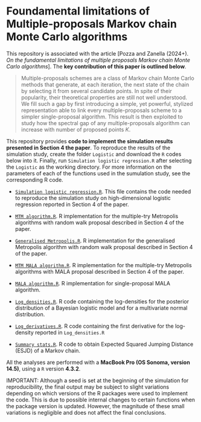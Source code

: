 # Foundamental limitations of Multiple-proposals Markov chain Monte Carlo algorithms
This repository is associated with the article [Pozza and Zanella (2024+). *On the fundamental limitations of multiple proposals Markov chain Monte Carlo algorithms*]. The **key contribution of this paper is outlined below**.

>Multiple-proposals schemes are a class of Markov chain Monte Carlo methods that generate, at each iteration, the next state of the chain by selecting it from several candidate points. In spite of their popularity, their theoretical properties are still not  well understood. We fill such a gap by first introducing a simple, yet powerful, stylized representation able to link every multiple-proposals scheme to a simpler single-proposal algorithm. This result is then exploited to study how the spectral gap of any multiple-proposals algorithm can increase with number of proposed points $K$.

This repository provides **code to implement the simulation results presented in Section 4 the paper**. To reproduce the results of the simulation study, create the folder `Logistic` and download the `R` codes below into it. Finally, run `Simulation logistic regression.R` after selecting the `Logistic` as the working directory. For more information on the parameters of each of the functions used in the sumulation study, see the corresponding R code. 

- [`Simulation logistic regression.R`](https://github.com/Francesco16p/FL-MPMCMC/blob/main/Simulation%20logistic%20regression.R). This file contains the code needed to reproduce the simulation study on high-dimensional logistic regression reported in Section 4 of the paper.
  
- [`MTM algorithm.R`](https://github.com/Francesco16p/FL-MPMCMC/blob/main/MTM%20algorithm.R). R implementation for the multiple-try Metropolis algorithms with random walk proposal described in Section 4 of the paper.

- [`Generalised Metropolis.R`](https://github.com/Francesco16p/FL-MPMCMC/blob/main/Generalised%20Metropolis.R). R implementation for the generalised Metropolis algorithm with random walk proposal described in Section 4 of the paper.

- [`MTM MALA algorithm.R`](https://github.com/Francesco16p/FL-MPMCMC/blob/main/MTM%20MALA%20algorithm.R). R implementation for the multiple-try Metropolis algorithms with MALA proposal described in Section 4 of the paper.

- [`MALA algorithm.R`](https://github.com/Francesco16p/FL-MPMCMC/blob/main/MALA%20algorithm.R). R implementation for single-proposal MALA algorithm.

- [`Log_densities.R`](https://github.com/Francesco16p/FL-MPMCMC/blob/main/Log_densities.R). R code containing the log-densities for the posterior distribution of a Bayesian logistic model and for a multivariate normal distribution.

- [`Log_derivatives.R`](https://github.com/Francesco16p/FL-MPMCMC/blob/main/Log_derivatives.R). R code containing the first derivative for the log-density reported in `Log_densities.R`
- [`Summary stats.R`](https://github.com/Francesco16p/FL-MPMCMC/blob/main/Summary%20stats.R). R code to obtain Expected Squared Jumping Distance (ESJD) of a Markov chain.

  

All the analyses are performed with a **MacBook Pro (OS Sonoma, version 14.5)**, using a `R` version **4.3.2**.

IMPORTANT: Although a seed is set at the beginning of the simulation for reproducibility, the final output may be subject to slight variations depending on which versions of the R packages were used to implement the code. This is due to possible internal changes to certain functions when the package version is updated. However, the magnitude of these small variations is negligible and does not affect the final conclusions.

